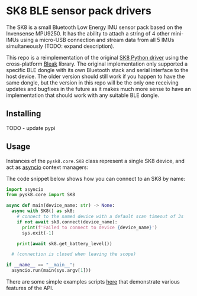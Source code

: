 # SK8 BLE sensor pack drivers 

The SK8 is a small Bluetooth Low Energy IMU sensor pack based on the Invensense MPU9250. It has the ability to attach a string of 4 other mini-IMUs using a micro-USB connection and stream data from all 5 IMUs simultaneously (TODO: expand description).

This repo is a reimplementation of the original [SK8 Python driver](https://github.com/andrewramsay/sk8-drivers/tree/master/pysk8) using the cross-platform [Bleak](https://github.com/hbldh/bleak) library. The original implementation only supported a specific BLE dongle with its own Bluetooth stack and serial interface to the host device. The older version should still work if you happen to have the same dongle, but the version in this repo will be the only one receiving updates and bugfixes in the future as it makes much more sense to have an implementation that should work with any suitable BLE dongle. 

## Installing 

TODO - update pypi

## Usage

Instances of the `pysk8.core.SK8` class represent a single SK8 device, and act as [asyncio](https://docs.python.org/3/library/asyncio.html) context managers:

The code snippet below shows how you can connect to an SK8 by name:
```python
import asyncio
from pysk8.core import SK8

async def main(device_name: str) -> None:
  async with SK8() as sk8:
    # connect to the named device with a default scan timeout of 3s
    if not await sk8.connect(device_name):
      print(f'Failed to connect to device {device_name}')
      sys.exit(-1)

    print(await sk8.get_battery_level())

  # (connection is closed when leaving the scope)

if __name__ == "__main__":
  asyncio.run(main(sys.argv[1]))
```

There are some simple examples scripts [here](https://github.com/idi-group/pysk8/tree/main/examples) that demonstrate various features of the API. 
